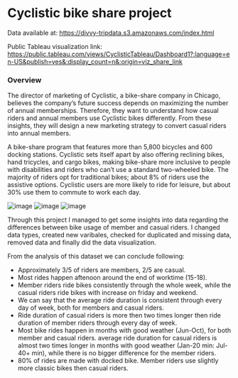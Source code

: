 # Cyclistic bike share project

Data available at:
https://divvy-tripdata.s3.amazonaws.com/index.html

Public Tableau visualization link:
https://public.tableau.com/views/CyclisticTableau/Dashboard1?:language=en-US&publish=yes&:display_count=n&:origin=viz_share_link


### Overview

The director of marketing of Cyclistic, a bike-share company in Chicago, believes the company’s future success depends on maximizing the number of annual memberships. Therefore, they want to understand how casual riders and annual members use Cyclistic bikes differently. From these insights, they will design a new marketing strategy to convert casual riders into annual members.

A bike-share program that features more than 5,800 bicycles and 600 docking stations. Cyclistic sets itself apart by also offering reclining bikes, hand tricycles, and cargo bikes, making bike-share more inclusive to people with disabilities and riders who can’t use a standard two-wheeled bike. The majority of riders opt for traditional bikes; about 8% of riders use the assistive options. Cyclistic users are more likely to ride for leisure, but about 30% use them to commute to work each day.

![image](https://user-images.githubusercontent.com/99446425/169652917-ee2cced1-7bfa-4ae6-be16-140bbfd9a596.png)
![image](https://user-images.githubusercontent.com/99446425/169652934-21a49dd3-0d9b-40f5-9e06-cabfcb100d17.png)
![image](https://user-images.githubusercontent.com/99446425/169652988-2dc317b2-ed38-40a8-ba2a-eb7a32ab8c5a.png)


Through this project I managed to get some insights into data regarding the differences between bike usage of member and casual riders. I changed data types, created new varibales, checked for duplicated and missing data, removed data and finally did the data visualization.

From the analysis of this dataset we can conclude following:

 - Approximately 3/5 of riders are members, 2/5 are casual.
 - Most rides happen aftenoon around the end of worktime (15-18).
 - Member riders ride bikes consistently through the whole week, while the casual riders ride bikes with increase on friday and weekend.
 - We can say that the average ride duration is consistent through every day of week, both for members and casual riders.
 - Ride duration of casual riders is more then two times longer then ride duration of member riders through every day of week.
 - Most bike rides happen in months with good weather (Jun-Oct), for both member and casual riders.
average ride duration for casual riders is almost two times longer in months with good weather (Jan-20 min: Jul-40+ min), while there is no bigger difference for the member riders.
 - 80% of rides are made with docked bike. Member riders use slightly more classic bikes then casual riders.


